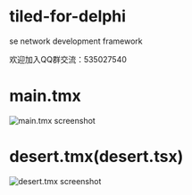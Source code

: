 # tiled-for-delphi

se network development framework

欢迎加入QQ群交流：535027540

# main.tmx
![main.tmx screenshot](https://github.com/se-looper/tiled-for-delphi/tree/master/screenshots/main.png)

# desert.tmx(desert.tsx)
![desert.tmx screenshot](https://github.com/se-looper/tiled-for-delphi/tree/master/screenshots/desert.png)
